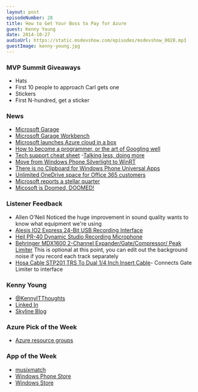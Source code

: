 ```yaml
---
layout: post
episodeNumber: 28
title: How to Get Your Boss to Pay for Azure
guest: Kenny Young
date: 2014-10-27
audioUrl: https://static.msdevshow.com/episodes/msdevshow_0028.mp3
guestImage: kenny-young.jpg
---
```


### MVP Summit Giveaways

 - Hats
  -   First 10 people to approach Carl gets one
 - Stickers
  - First N-hundred, get a sticker

### News

 - [Microsoft Garage](http://www.microsoft.com/en-us/garage/)
  - [Microsoft Garage Workbench](http://www.microsoft.com/en-us/garage/#garage-workbench)
 - [Microsoft launches Azure cloud in a box](http://www.zdnet.com/microsoft-launches-azure-cloud-in-a-box-7000034875/)
 - [How to become a programmer, or the art of Googling well](http://okepi.wordpress.com/2014/08/21/how-to-become-a-programmer-or-the-art-of-googling-well/)
  - [Tech support cheat sheet](http://xkcd.com/627/)
 -[Talking less, doing more](http://thebitchwhocodes.com/2014/10/25/talking-less-doing-more/)
 - [Move from Windows Phone Silverlight to WinRT](http://msdn.microsoft.com/en-us/library/windows/apps/hh452743.aspx)
  - [There is no Clipboard for Windows Phone Universal Apps](http://wpdevguy.com/2014/10/17/there-is-no-clipboard-for-windows-phone-universal-apps/) 
 - [Unlimited OneDrive space for Office 365 customers](https://blog.onedrive.com/office-365-onedrive-unlimited-storage/)
 - [Microsoft reports a stellar quarter](http://www.wallstreet.org/2014/10/microsoft-nasdaqmsft-focusing-on-cloud-and-hardware-q4-earnings-preview/144946.html)
  - [Micosoft is Doomed, DOOMED!](http://techpinions.com/microsoft-is-doomed/36030)

### Listener Feedback

 - Allen O'Neil Noticed the huge improvement in sound quality wants to know what equipment we're using
  - [Alesis IO2 Express 24-Bit USB Recording Interface](http://www.amazon.com/gp/product/B003HR30FU/ref=as_li_tl?ie=UTF8&camp=1789&creative=9325&creativeASIN=B003HR30FU&linkCode=as2&tag=ytechie-20&linkId=O6YSZNYPS5NFTUAN) 
  - [Heil PR-40 Dynamic Studio Recording Microphone](http://www.amazon.com/dp/B000BQXOEM/ref=pe_385040_30332200_pe_309540_26725410_item&tag=ytechie-20)   
  - [Behringer MDX1600 2-Channel Expander/Gate/Compressor/ Peak Limiter](http://www.amazon.com/dp/B0002E4ZJ6/ref=pe_385040_30332200_pe_309540_26725410_item&tag=ytechie-20) This is optional at this point, you can edit out the background noise if you record each track separately
  - [Hosa Cable STP201 TRS To Dual 1/4 Inch Insert Cable](http://www.amazon.com/dp/B000068O1N/ref=pe_385040_30332200_pe_309540_26725410_item&tag=ytechie-20)- Connects Gate Limiter to interface 

### Kenny Young

 - [@KennyITThoughts](https://twitter.com/KennyITThoughts)
 - [Linked In](http://www.linkedin.com/in/kennydyoung)
 - [Skyline Blog](http://www.skylinetechnologies.com/Blog/Author/3/Kenny-Young.aspx)

### Azure Pick of the Week

 - [Azure resource groups](http://azure.microsoft.com/en-us/documentation/articles/azure-preview-portal-using-resource-groups/)

### App of the Week

 - [musixmatch](http://musixmatch.com/)
  - [Windows Phone Store](http://www.windowsphone.com/s?appid=f70c52a0-e9d5-df11-a844-00237de2db9e)
  - [Windows Store](http://apps.microsoft.com/windows/en-us/app/musixmatch-lyrics-player/4e1b7bf4-9c2c-4f68-9edd-dd201bfcb4e3)